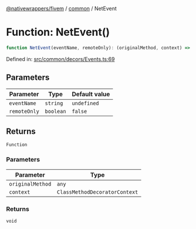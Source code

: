 [@nativewrappers/fivem](../../README.md) / [common](../README.md) / NetEvent

# Function: NetEvent()

```ts
function NetEvent(eventName, remoteOnly): (originalMethod, context) => void
```

Defined in: [src/common/decors/Events.ts:69](https://github.com/nativewrappers/nativewrappers/blob/bed19baaeaf131ae08126ef8189b9b3d2beb3a28/src/common/decors/Events.ts#L69)

## Parameters

| Parameter | Type | Default value |
| ------ | ------ | ------ |
| `eventName` | `string` | `undefined` |
| `remoteOnly` | `boolean` | `false` |

## Returns

`Function`

### Parameters

| Parameter | Type |
| ------ | ------ |
| `originalMethod` | `any` |
| `context` | `ClassMethodDecoratorContext` |

### Returns

`void`
